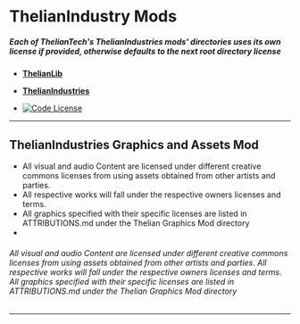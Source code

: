 # **ThelianIndustry Mods**

##### Each of ThelianTech's ThelianIndustries mods' directories uses its own license if provided, otherwise defaults to the next root directory license

- [**ThelianLib**](https://github.com/ThelianTech-Hobby-Projects/Factorio-Mods/tree/main/ThelianIndustries/thelian-lib)
- [**ThelianIndustries**](https://github.com/ThelianTech-Hobby-Projects/Factorio-Mods/tree/main/ThelianIndustries/thelian-industries)

- [![Code License][thelian-code-shield]][thelian-code-license]
---
## ThelianIndustries Graphics and Assets Mod

- All visual and audio Content are licensed under different creative commons licenses from using assets obtained from other artists and parties. 
- All respective works will fall under the respective owners licenses and terms.
- All graphics specified with their specific licenses are listed in ATTRIBUTIONS.md under the Thelian Graphics Mod directory
- 

###### All visual and audio Content are licensed under different creative commons licenses from using assets obtained from other artists and parties. All respective works will fall under the respective owners licenses and terms. All graphics specified with their specific licenses are listed in ATTRIBUTIONS.md under the Thelian Graphics Mod directory

---

[thelian-code-license]: https://github.com/ThelianTech/Factorio-Mods/blob/main/ThelianIndustries/LICENSE.md
[thelian-code-shield]: https://img.shields.io/badge/license-ThelianTech_Factorio_Code_License-blue?style=plastic
[thelian-graphics-license]: https://github.com/ThelianTech/Factorio-Mods/blob/main/ThelianIndustries/LICENSE.md
[thelian-graphics-shield]: https://img.shields.io/badge/license-ThelianTech_Factorio_Code_License-blue?style=plastic
[gnu]: https://choosealicense.com/licenses/gpl-3.0/
[gnu-shield]: https://img.shields.io/badge/license-%20%20GNU%20GPLv3%20-green?style=plastic
 